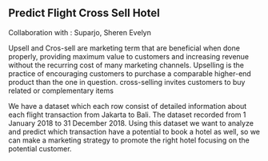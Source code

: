 ## Predict Flight Cross Sell Hotel
Collaboration with : Suparjo, Sheren Evelyn

Upsell and Cros-sell are marketing term that are beneficial when done properly, providing maximum value to customers and increasing revenue without the recurring cost of many marketing channels. Upselling is the practice of encouraging customers to purchase a comparable higher-end product than the one in question. cross-selling invites customers to buy related or complementary items

We have a dataset which each row consist of detailed information about each flight transaction from Jakarta to Bali. The dataset recorded from 1 January 2018 to 31 December 2018. Using this dataset we want to analyze and predict which transaction have a potential to book a hotel as well, so we can make a marketing strategy to promote the right hotel focusing on the potential customer. 
